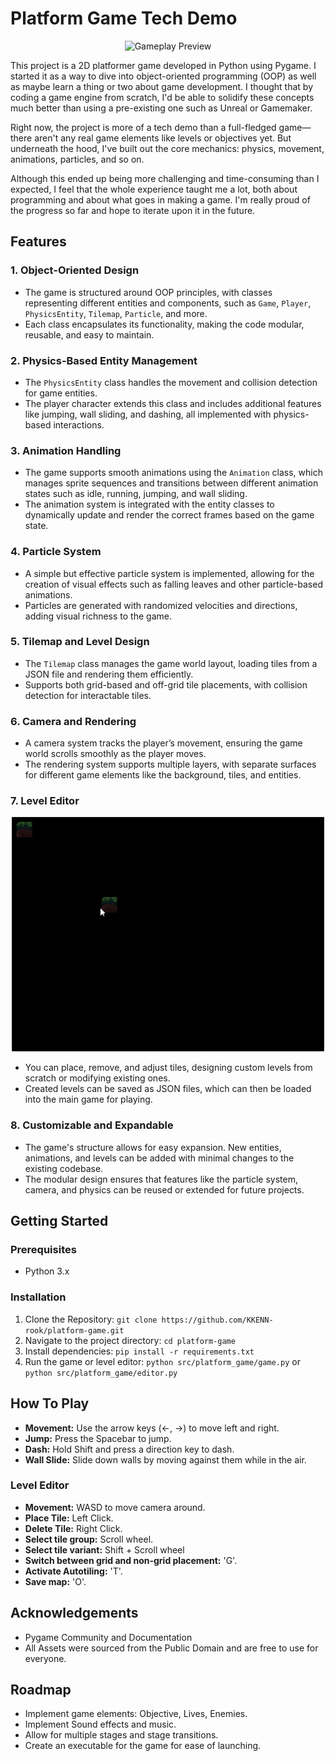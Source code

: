 
# Platform Game Tech Demo 

<div align="center">
  <img src="repo_gifs/game_demo.gif" alt="Gameplay Preview" width="500"/>
</div>

This project is a 2D platformer game developed in Python using Pygame. I started it as a way to dive into object-oriented programming (OOP) as well as maybe learn a thing or two about game development. I thought that by coding a game engine from scratch, I'd be able to solidify these concepts much better than using a pre-existing one such as Unreal or Gamemaker. 

Right now, the project is more of a tech demo than a full-fledged game—there aren't any real game elements like levels or objectives yet. But underneath the hood, I've built out the core mechanics: physics, movement, animations, particles, and so on. 

Although this ended up being more challenging and time-consuming than I expected, I feel that the whole experience taught me a lot, both about programming and about what goes in making a game. I'm really proud of the progress so far and hope to iterate upon it in the future. 

## Features
### 1. **Object-Oriented Design**
   - The game is structured around OOP principles, with classes representing different entities and components, such as `Game`, `Player`, `PhysicsEntity`, `Tilemap`, `Particle`, and more.
   - Each class encapsulates its functionality, making the code modular, reusable, and easy to maintain.
### 2. **Physics-Based Entity Management**
   - The `PhysicsEntity` class handles the movement and collision detection for game entities.
   - The player character extends this class and includes additional features like jumping, wall sliding, and dashing, all implemented with physics-based interactions.
### 3. **Animation Handling**
   - The game supports smooth animations using the `Animation` class, which manages sprite sequences and transitions between different animation states such as idle, running, jumping, and wall sliding.
   - The animation system is integrated with the entity classes to dynamically update and render the correct frames based on the game state.
### 4. **Particle System**
   - A simple but effective particle system is implemented, allowing for the creation of visual effects such as falling leaves and other particle-based animations.
   - Particles are generated with randomized velocities and directions, adding visual richness to the game.
### 5. **Tilemap and Level Design**
   - The `Tilemap` class manages the game world layout, loading tiles from a JSON file and rendering them efficiently.
   - Supports both grid-based and off-grid tile placements, with collision detection for interactable tiles.
### 6. **Camera and Rendering**
   - A camera system tracks the player’s movement, ensuring the game world scrolls smoothly as the player moves.
   - The rendering system supports multiple layers, with separate surfaces for different game elements like the background, tiles, and entities.
### 7. **Level Editor**
<div align="center">
  <img src="repo_gifs/edit_demo.gif" alt="Level Editor Preview" width="500"/>
</div>
   
   - You can place, remove, and adjust tiles, designing custom levels from scratch or modifying existing ones.
   - Created levels can be saved as JSON files, which can then be loaded into the main game for playing.
### 8. **Customizable and Expandable**
   - The game's structure allows for easy expansion. New entities, animations, and levels can be added with minimal changes to the existing codebase.
   - The modular design ensures that features like the particle system, camera, and physics can be reused or extended for future projects.

## Getting Started
### Prerequisites
- Python 3.x
### Installation
1. Clone the Repository:
`git clone https://github.com/KKENN-rook/platform-game.git`
2. Navigate to the project directory:
`cd platform-game`
3. Install dependencies:
`pip install -r requirements.txt`  
4. Run the game or level editor:
`python src/platform_game/game.py` or `python src/platform_game/editor.py`
## How To Play
- **Movement:** Use the arrow keys (←, →) to move left and right.
- **Jump:** Press the Spacebar to jump.
- **Dash:** Hold Shift and press a direction key to dash.
- **Wall Slide:** Slide down walls by moving against them while in the air.
### Level Editor 
- **Movement:** WASD to move camera around.
- **Place Tile:** Left Click.
- **Delete Tile:** Right Click.
- **Select tile group:** Scroll wheel.
- **Select tile variant:** Shift + Scroll wheel
- **Switch between grid and non-grid placement:** 'G'.
- **Activate Autotiling:** 'T'.
- **Save map:** 'O'.
## Acknowledgements
- Pygame Community and Documentation
- All Assets were sourced from the Public Domain and are free to use for everyone. 
## Roadmap
- Implement game elements: Objective, Lives, Enemies. 
- Implement Sound effects and music. 
- Allow for multiple stages and stage transitions. 
- Create an executable for the game for ease of launching. 